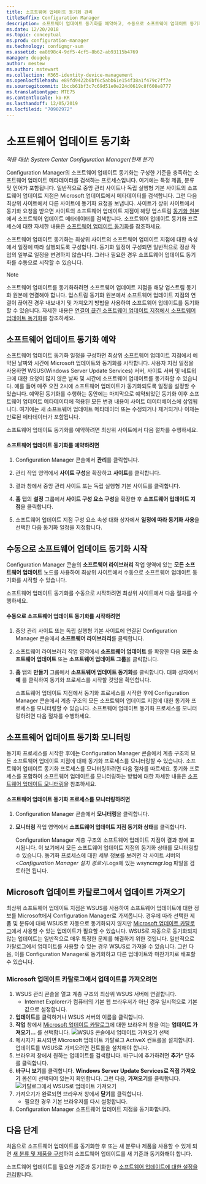 ```yaml
---
title: 소프트웨어 업데이트 동기화 관리
titleSuffix: Configuration Manager
description: 소프트웨어 업데이트 동기화를 예약하고, 수동으로 소프트웨어 업데이트 동기화를 시작하고, 소프트웨어 업데이트 동기화를 모니터링하려면 다음 단계를 따르세요.
ms.date: 12/20/2018
ms.topic: conceptual
ms.prod: configuration-manager
ms.technology: configmgr-sum
ms.assetid: ea8698c4-9df5-4cf5-8b62-ab93115b4769
manager: dougeby
author: mestew
ms.author: mstewart
ms.collection: M365-identity-device-management
ms.openlocfilehash: e89fd9422b6bf6c5abb61e154f38a1f479c7ff7e
ms.sourcegitcommit: 1bccb61bf3c7c69d51e0e224d0619c8f608e8777
ms.translationtype: MTE75
ms.contentlocale: ko-KR
ms.lasthandoff: 12/05/2019
ms.locfileid: "70902972"
---
```

#  <a name="BKMK_SUMSync"></a> 소프트웨어 업데이트 동기화

*적용 대상: System Center Configuration Manager(현재 분기)*

 Configuration Manager의 소프트웨어 업데이트 동기화는 구성한 기준을 충족하는 소프트웨어 업데이트 메타데이터를 검색하는 프로세스입니다. 여기에는 특정 제품, 분류 및 언어가 포함됩니다. 일반적으로 중앙 관리 사이트나 독립 실행형 기본 사이트의 소프트웨어 업데이트 지점은 Microsoft 업데이트에서 메타데이터를 검색합니다. 그런 다음 최상위 사이트에서 다른 사이트에 동기화 요청을 보냅니다. 사이트가 상위 사이트에서 동기화 요청을 받으면 사이트의 소프트웨어 업데이트 지점이 해당 업스트림 [동기화 원본](../plan-design/plan-for-software-updates.md#BKMK_SyncSource)에서 소프트웨어 업데이트 메타데이터를 검색합니다. 소프트웨어 업데이트 동기화 프로세스에 대한 자세한 내용은 [소프트웨어 업데이트 동기화](../understand/software-updates-introduction.md#BKMK_Synchronization)를 참조하세요.

소프트웨어 업데이트 동기화는 최상위 사이트의 소프트웨어 업데이트 지점에 대한 속성에서 일정에 따라 실행되도록 구성합니다. 동기화 일정이 구성되면 일반적으로 정상 작업의 일부로 일정을 변경하지 않습니다. 그러나 필요한 경우 소프트웨어 업데이트 동기화를 수동으로 시작할 수 있습니다.

  > [!NOTE]  
  >  소프트웨어 업데이트를 동기화하려면 소프트웨어 업데이트 지점을 해당 업스트림 동기화 원본에 연결해야 합니다. 업스트림 동기화 원본에서 소프트웨어 업데이트 지점의 연결이 끊어진 경우 내보내기 및 가져오기 방법을 사용하여 소프트웨어 업데이트를 동기화할 수 있습니다. 자세한 내용은 [연결이 끊긴 소프트웨어 업데이트 지점에서 소프트웨어 업데이트 동기화](synchronize-software-updates-disconnected.md)를 참조하세요.  

## <a name="schedule-software-updates-synchronization"></a>소프트웨어 업데이트 동기화 예약
소프트웨어 업데이트 동기화 일정을 구성하면 최상위 소프트웨어 업데이트 지점에서 예약된 날짜와 시간에 Microsoft 업데이트와 동기화를 시작합니다. 사용자 지정 일정을 사용하면 WSUS(Windows Server Update Services) 서버, 사이트 서버 및 네트워크에 대한 요청이 많지 않은 날짜 및 시간에 소프트웨어 업데이트를 동기화할 수 있습니다. 예를 들어 매주 오전 2시에 소프트웨어 업데이트가 동기화되도록 일정을 설정할 수 있습니다. 예약된 동기화를 수행하는 동안에는 마지막으로 예약되었던 동기화 이후 소프트웨어 업데이트 메타데이터에 적용된 모든 변경 내용이 사이트 데이터베이스에 삽입됩니다. 여기에는 새 소프트웨어 업데이트 메타데이터 또는 수정되거나 제거되거나 이제는 만료된 메타데이터가 포함됩니다.

소프트웨어 업데이트 동기화를 예약하려면 최상위 사이트에서 다음 절차를 수행하세요.  

#### <a name="to-schedule-software-updates-synchronization"></a>소프트웨어 업데이트 동기화를 예약하려면  

  1.  Configuration Manager 콘솔에서 **관리**를 클릭합니다.  

  2.  관리 작업 영역에서 **사이트 구성**을 확장하고 **사이트**를 클릭합니다.  

  3.  결과 창에서 중앙 관리 사이트 또는 독립 실행형 기본 사이트를 클릭합니다.  

  4.  **홈** 탭의 **설정** 그룹에서 **사이트 구성 요소 구성**을 확장한 후 **소프트웨어 업데이트 지점**을 클릭합니다.  

  5.  소프트웨어 업데이트 지점 구성 요소 속성 대화 상자에서 **일정에 따라 동기화 사용**을 선택한 다음 동기화 일정을 지정합니다.  

## <a name="manually-start-software-updates-synchronization"></a>수동으로 소프트웨어 업데이트 동기화 시작
Configuration Manager 콘솔의 **소프트웨어 라이브러리** 작업 영역에 있는 **모든 소프트웨어 업데이트** 노드를 사용하여 최상위 사이트에서 수동으로 소프트웨어 업데이트 동기화를 시작할 수 있습니다.  

소프트웨어 업데이트 동기화를 수동으로 시작하려면 최상위 사이트에서 다음 절차를 수행하세요.  

#### <a name="to-manually-start-software-updates-synchronization"></a>수동으로 소프트웨어 업데이트 동기화를 시작하려면  

1. 중앙 관리 사이트 또는 독립 실행형 기본 사이트에 연결된 Configuration Manager 콘솔에서 **소프트웨어 라이브러리**를 클릭합니다.  

2. 소프트웨어 라이브러리 작업 영역에서 **소프트웨어 업데이트** 를 확장한 다음 **모든 소프트웨어 업데이트** 또는 **소프트웨어 업데이트 그룹**을 클릭합니다.  

3. **홈** 탭의 **만들기** 그룹에서 **소프트웨어 업데이트 동기화**를 클릭합니다. 대화 상자에서 **예** 를 클릭하여 동기화 프로세스를 시작할 것임을 확인합니다.  

   소프트웨어 업데이트 지점에서 동기화 프로세스를 시작한 후에 Configuration Manager 콘솔에서 계층 구조의 모든 소프트웨어 업데이트 지점에 대한 동기화 프로세스를 모니터링할 수 있습니다. 소프트웨어 업데이트 동기화 프로세스를 모니터링하려면 다음 절차를 수행하세요.  


## <a name="monitor-software-updates-synchronization"></a>소프트웨어 업데이트 동기화 모니터링
동기화 프로세스를 시작한 후에는 Configuration Manager 콘솔에서 계층 구조의 모든 소프트웨어 업데이트 지점에 대해 동기화 프로세스를 모니터링할 수 있습니다. 소프트웨어 업데이트 동기화 프로세스를 모니터링하려면 다음 절차를 따르세요. 동기화 프로세스를 포함하여 소프트웨어 업데이트를 모니터링하는 방법에 대한 자세한 내용은 [소프트웨어 업데이트 모니터링](../deploy-use/monitor-software-updates.md)을 참조하세요.

#### <a name="to-monitor-the-software-updates-synchronization-process"></a>소프트웨어 업데이트 동기화 프로세스를 모니터링하려면  

1. Configuration Manager 콘솔에서 **모니터링**을 클릭합니다.  

2. **모니터링** 작업 영역에서 **소프트웨어 업데이트 지점 동기화 상태**를 클릭합니다.  

   Configuration Manager 계층 구조의 소프트웨어 업데이트 지점이 결과 창에 표시됩니다. 이 보기에서 모든 소프트웨어 업데이트 지점의 동기화 상태를 모니터링할 수 있습니다. 동기화 프로세스에 대한 세부 정보를 보려면 각 사이트 서버의 <*Configuration Manager 설치 경로*>\Logs에 있는 wsyncmgr.log 파일을 검토하면 됩니다.  

## <a name="import-updates-from-the-microsoft-update-catalog"></a>Microsoft 업데이트 카탈로그에서 업데이트 가져오기

최상위 소프트웨어 업데이트 지점은 WSUS를 사용하여 소프트웨어 업데이트에 대한 정보를 Microsoft에서 Configuration Manager로 가져옵니다. 경우에 따라 선택한 제품 및 분류에 대해 WSUS로 자동으로 동기화되지 않지만 [Microsoft 업데이트 카탈로그](https://catalog.update.microsoft.com)에서 사용할 수 있는 업데이트가 필요할 수 있습니다. WSUS로 자동으로 동기화되지 않는 업데이트는 일반적으로 매우 특정한 문제를 해결하기 위한 것입니다. 일반적으로 카탈로그에서 업데이트를 사용할 수 있는 경우 WSUS로 가져올 수 있습니다. 그런 다음, 이를 Configuration Manager로 동기화하고 다른 업데이트와 마찬가지로 배포할 수 있습니다.

### <a name="to-import-an-update-from-the-microsoft-update-catalog"></a>Microsoft 업데이트 카탈로그에서 업데이트를 가져오려면

1. WSUS 관리 콘솔을 열고 계층 구조의 최상위 WSUS 서버에 연결합니다.
   - Internet Explorer가 컴퓨터의 기본 웹 브라우저가 아닌 경우 일시적으로 기본값으로 설정합니다.
2. **업데이트**를 클릭하거나 WSUS 서버의 이름을 클릭합니다. 
3. **작업** 창에서 [Microsoft 업데이트 카탈로그](https://catalog.update.microsoft.com)에 대한 브라우저 창을 여는 **업데이트 가져오기...** 를 선택합니다.
   ![WSUS 콘솔에서 업데이트 가져오기 선택](media/wsus-console-import-updates.png)
4. 메시지가 표시되면 Microsoft 업데이트 카탈로그 ActiveX 컨트롤을 설치합니다. 업데이트를 WSUS로 가져오려면 컨트롤을 설치해야 합니다. 
5. 브라우저 창에서 원하는 업데이트를 검색합니다. 바구니에 추가하려면 **추가*** 단추를 클릭합니다.
6. **바구니 보기**를 클릭합니다. **Windows Server Update Services로 직접 가져오기** 옵션이 선택되어 있는지 확인합니다. 그런 다음, **가져오기**를 클릭합니다.
    ![카탈로그에서 WSUS로 업데이트 가져오기](./media/import-catalog-update-into-wsus.png)
7. 가져오기가 완료되면 브라우저 창에서 **닫기**를 클릭합니다.
     - 필요한 경우 기본 브라우저를 다시 설정합니다.
8. Configuration Manager 소프트웨어 업데이트 지점을 동기화합니다.


## <a name="next-steps"></a>다음 단계
처음으로 소프트웨어 업데이트를 동기화한 후 또는 새 분류나 제품을 사용할 수 있게 되면 [새 분류 및 제품을 구성](configure-classifications-and-products.md)하여 소프트웨어 업데이트를 새 기준과 동기화해야 합니다.

소프트웨어 업데이트를 필요한 기준과 동기화한 후 [소프트웨어 업데이트에 대한 설정을 관리](manage-settings-for-software-updates.md)합니다.  
